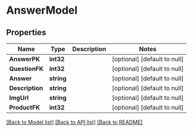 # AnswerModel

## Properties
Name | Type | Description | Notes
------------ | ------------- | ------------- | -------------
**AnswerPK** | **int32** |  | [optional] [default to null]
**QuestionFK** | **int32** |  | [optional] [default to null]
**Answer** | **string** |  | [optional] [default to null]
**Description** | **string** |  | [optional] [default to null]
**ImgUrl** | **string** |  | [optional] [default to null]
**ProductFK** | **int32** |  | [optional] [default to null]

[[Back to Model list]](../README.md#documentation-for-models) [[Back to API list]](../README.md#documentation-for-api-endpoints) [[Back to README]](../README.md)


